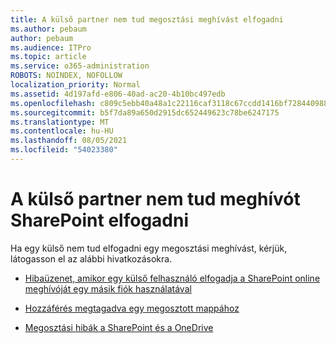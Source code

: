 ```yaml
---
title: A külső partner nem tud megosztási meghívást elfogadni
ms.author: pebaum
author: pebaum
ms.audience: ITPro
ms.topic: article
ms.service: o365-administration
ROBOTS: NOINDEX, NOFOLLOW
localization_priority: Normal
ms.assetid: 4d197afd-e806-40ad-ac20-4b10bc497edb
ms.openlocfilehash: c809c5ebb40a48a1c22116caf3118c67ccdd1416bf7284409886ed0c96250410
ms.sourcegitcommit: b5f7da89a650d2915dc652449623c78be6247175
ms.translationtype: MT
ms.contentlocale: hu-HU
ms.lasthandoff: 08/05/2021
ms.locfileid: "54023380"
---
```

# <a name="external-contact-is-unable-to-accept-a-sharepoint-invitation"></a>A külső partner nem tud meghívót SharePoint elfogadni

Ha egy külső nem tud elfogadni egy megosztási meghívást, kérjük, látogasson el az alábbi hivatkozásokra.

- [Hibaüzenet, amikor egy külső felhasználó elfogadja a SharePoint online meghívóját egy másik fiók használatával](https://docs.microsoft.com/sharepoint/support/sharing-and-permissions/error-when-external-user-accepts-an-invitation-by-using-another-account)

- [Hozzáférés megtagadva egy megosztott mappához](https://docs.microsoft.com/sharepoint/support/sharing-and-permissions/cannot-access-shared-folder)

- [Megosztási hibák a SharePoint és a OneDrive](https://docs.microsoft.com/sharepoint/sharepoint-onedrive-error-message)

